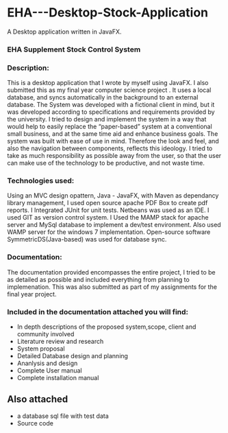# EHA---Desktop-Stock-Application
A Desktop application written in JavaFX. 

### EHA Supplement Stock Control System

### Description:
This is a desktop application that I wrote by myself using JavaFX. I also submitted this as my final year computer science project .
It uses a local database, and syncs automatically in the
background to an external database. 
The System was developed with a fictional client in mind, but it was developed according to specifications and requirements provided by the university. I tried to design and implement the system in a way that would help to easily replace the “paper-based” system at a conventional small business, and at
the same time aid and enhance business goals. The system was built with ease of use in mind. Therefore the look and feel, and also the
navigation between components, reflects this ideology. I tried to take as much responsibility as possible away from the user, so that the user can make use of the technology to be productive, and not waste time.

### Technologies used:
Using an MVC design opattern, Java - JavaFX, with Maven as dependancy library
management, I used open source apache PDF Box to create pdf reports. I Integrated JUnit for unit tests. Netbeans was used as an 
IDE. I used GIT as version control system. I Used the MAMP
stack for apache server and MySql database to implement a dev/test environment. Also used
WAMP server for the windows 7 implementation. Open-source software
SymmetricDS(Java-based) was used for database sync.

### Documentation: 
The documentation provided encompasses the entire project, I tried to be as detailed as possible and included everything from planning to implemenation. This was also submitted as part of my assignments for the final year project. 
### Included in the documentation attached you will find: 
* In depth descriptions of the proposed system,scope, client and community involved
* Literature review and research
* System proposal
* Detailed Database design and planning
* Ananlysis and design
* Complete User manual
* Complete installation manual

##  Also attached
* a database sql file with test data
* Source code
